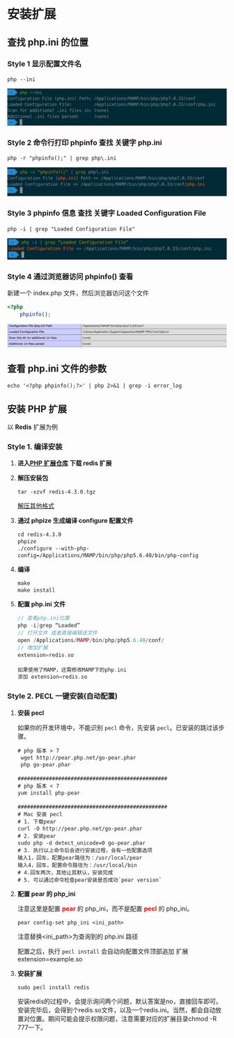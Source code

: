 # 安装扩展

## 查找 php.ini 的位置

### Style 1 显示配置文件名

```shell
php --ini
```

![](pic_store/006y8mN6ly1g6dzljq5q7j30yg05ugmf-6884896.jpg)

### Style 2 命令行打印 phpinfo 查找 关键字 php.ini

```shell
php -r "phpinfo();" | grep php\.ini
```

![](pic_store/006y8mN6ly1g6dzmnpszdj30xq04gdgi.jpg)

### Style 3 phpinfo 信息 查找 关键字 Loaded Configuration File

```shell
php -i | grep "Loaded Configuration File"
```

![](pic_store/006y8mN6ly1g6dzpexx9pj30ws038q3b-6885022.jpg)

### Style 4 通过浏览器访问 phpinfo() 查看

新建一个 index.php 文件，然后浏览器访问这个文件

```php
<?php
    phpinfo();
```

![006y8mN6ly1g6dzvtu3wmj31fq05kq47](pic_store/006y8mN6ly1g6dzvtu3wmj31fq05kq47.jpg)



## 查看 php.ini 文件的参数

```shell
echo '<?php phpinfo();?>' | php 2>&1 | grep -i error_log
```

## 安装 PHP 扩展

以 **Redis** 扩展为例

### Style 1. 编译安装

1. **进入[PHP 扩展仓库](http://pecl.php.net/package/redis) 下载 redis 扩展**

2. **解压安装包**

    ```shell
    tar -xzvf redis-4.3.0.tgz
    ```

    [解压其他格式](compress.md)

3. **通过 phpize 生成编译 configure 配置文件**

    ```shell
    cd redis-4.3.0
    phpize
    ./configure --with-php-config=/Applications/MAMP/bin/php/php5.6.40/bin/php-config
    ```

4. **编译**

    ```shell
    make
    make install
    ```

5. **配置 php.ini 文件**

    ```php
    // 查看php.ini位置
    php -i|grep “Loaded”
    // 打开文件 或者直接编辑该文件
    open /Applications/MAMP/bin/php/php5.6.40/conf/ 
    // 增加扩展
    extension=redis.so
    
    如果使用了MAMP，还需修改MAMP下的php.ini
    添加 extension=redis.so
    ```

### Style 2. PECL 一键安装(自动配置)

1. **安装 pecl**

    如果你的开发环境中，不能识别 `pecl` 命令，先安装 `pecl`。已安装的跳过该步骤。

    ```shell
    # php 版本 > 7
     wget http://pear.php.net/go-pear.phar
     php go-pear.phar
    
    ################################################
    # php 版本 < 7
    yum install php-pear
    
    ################################################
    # Mac 安装 pecl
    # 1. 下载pear
    curl -O http://pear.php.net/go-pear.phar
    # 2. 安装pear
    sudo php -d detect_unicode=0 go-pear.phar
    # 3. 执行以上命令后会进行安装过程，会有一些配置选项
    输入1，回车，配置pear路径为：/usr/local/pear
    输入4，回车，配置命令路径为：/usr/local/bin
    # 4.回车两次，其他让其默认，安装完成
    # 5. 可以通过命令检查pear安装是否成功`pear version`
    ```

2. **配置 pear 的 php_ini**

    注意这里是配置  **<font color="red">pear</font>** 的 php_ini，而不是配置 **<font color="red">pecl</font>** 的 php_ini。

    ```shell
    pear config-set php_ini <ini_path>
    ```

    注意替换<ini_path>为查询到的 php.ini 路径

    配置之后，执行 `pecl install` 会自动向配置文件顶部追加 扩展 extension=example.so

3. **安装扩展**

    ```shell
    sudo pecl install redis
    ```

    安装redis的过程中，会提示询问两个问题，默认答案是no，直接回车即可。安装完毕后，会得到个redis.so文件，以及一个redis.ini。当然，都会自动放置对位置。期间可能会提示权限问题，注意需要对应的扩展目录chmod -R 777一下。

    ​    

​    

​    

